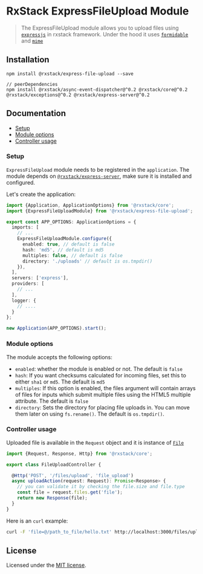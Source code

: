 # RxStack ExpressFileUpload Module

> The ExpressFileUpload module allows you to upload files using [`expressjs`](https://expressjs.com) in rxstack framework.
Under the hood it uses [`formidable`](https://github.com/felixge/node-formidable) and [`mime`](https://github.com/broofa/node-mime)

## Installation

```
npm install @rxstack/express-file-upload --save

// peerDependencies
npm install @rxstack/async-event-dispatcher@^0.2 @rxstack/core@^0.2 @rxstack/exceptions@^0.2 @rxstack/express-server@^0.2 
```

## Documentation

* [Setup](#setup)
* [Module options](#module-options)
* [Controller usage](#controller-usage)

### <a name="setup"></a>  Setup
`ExpressFileUpload` module needs to be registered in the `application`. 
The module depends on [`@rxstack/express-server`](../express-server), 
make sure it is installed and configured.

Let's create the application:

```typescript
import {Application, ApplicationOptions} from '@rxstack/core';
import {ExpressFileUploadModule} from '@rxstack/express-file-upload';

export const APP_OPTIONS: ApplicationOptions = {
  imports: [
    // ...
    ExpressFileUploadModule.configure({
      enabled: true, // default is false
      hash: 'md5', // default is md5
      multiples: false, // default is false
      directory: './uploads' // default is os.tmpdir()
    }),
  ],
  servers: ['express'], 
  providers: [
    // ...
  ], 
  logger: {
    // ....
  }
};

new Application(APP_OPTIONS).start();
```

### <a name="module-options"></a>  Module options
The module accepts the following options:

- `enabled`: whether the module is enabled or not. The default is `false`
- `hash`: If you want checksums calculated for incoming files, set this to either `sha1` or `md5`. The default is `md5`
- `multiples`: If this option is enabled, the files argument will contain arrays of files 
    for inputs which submit multiple files using the HTML5 multiple attribute. The default is `false`
- `directory`: Sets the directory for placing file uploads in. You can move them later on using `fs.rename()`. The default is `os.tmpdir()`.
               

### <a name="controller-usage"></a> Controller usage       
Uploaded file is available in the `Request` object and it is instance of [`File`](../core/src/kernel/models/file.ts)

```typescript
import {Request, Response, Http} from '@rxstack/core';

export class FileUploadController {

  @Http('POST', '/files/upload', 'file_upload')
  async uploadAction(request: Request): Promise<Response> {
    // you can validate it by checking the file.size and file.type
    const file = request.files.get('file'); 
    return new Response(file);
  }
}
```

Here is an `curl` example:

```bash
curl -F 'file=@/path_to_file/hello.txt' http://localhost:3000/files/upload
```

## License

Licensed under the [MIT license](../../LICENSE).